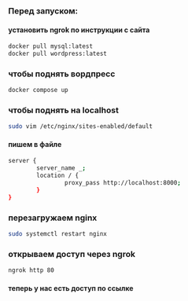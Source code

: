### Перед запуском:
#### установить ngrok по инструкции с сайта
```bash
docker pull mysql:latest
docker pull wordpress:latest

```

### чтобы поднять вордпресс

```bash
docker compose up
```

### чтобы поднять на localhost
```bash
sudo vim /etc/nginx/sites-enabled/default
```

#### пишем в файле
```bash
server {
        server_name _;
        location / {
                proxy_pass http://localhost:8000;
        }       
}       
```


### перезагружаем nginx
```bash
sudo systemctl restart nginx 
```
### открываем доступ через ngrok
```bash
ngrok http 80
```

#### теперь у нас есть доступ по ссылке

